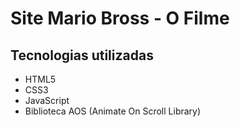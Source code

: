 # Site Mario Bross - O Filme
## Tecnologias utilizadas
- HTML5
- CSS3
- JavaScript
- Biblioteca AOS (Animate On Scroll Library)
